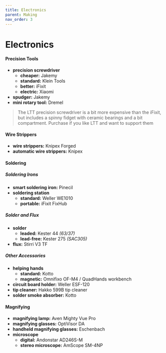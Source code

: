 ```yaml
---
title: Electronics
parent: Making
nav_order: 3
---
```

# Electronics

#### Precision Tools

- **precision screwdriver** 
	- **cheaper:** Jakemy
	- **standard:** Klein Tools
	- **better:** iFixit
	- **electric:** Xiaomi
- **spudger:** Jakemy
- **mini rotary tool:** Dremel

> The LTT precision screwdriver is a bit more expensive than the iFixit, but includes a spinny fidget with ceramic bearings and a bit compartment. Purchase if you like LTT and want to support them

#### Wire Strippers

- **wire strippers:** Knipex Forged
- **automatic wire strippers:** Knipex

#### Soldering

##### Soldering Irons

- **smart soldering iron:** Pinecil
- **soldering station**
	- **standard:** Weller WE1010
	- **portable:** iFixit FixHub

##### Solder and Flux

- **solder**
	- **leaded:** Kester 44 *(63/37)*
	- **lead-free:** Kester 275 *(SAC305)*
- **flux:** Stirri V3 TF

##### Other Accessories

- **helping hands** 
	- **standard:** Kotto
	- **magnetic:** Omnifixo OF-M4 / QuadHands workbench
- **circuit board holder:** Weller ESF-120
- **tip cleaner:** Hakko 599B tip cleaner
- **solder smoke absorber:** Kotto

#### Magnifying

- **magnifying lamp:** Aven Mighty Vue Pro
- **magnifying glasses:** OptiVisor DA
- **handheld magnifying glasses:** Eschenbach
- **microscope**
	- **digital:** Andonstar AD246S-M
	- **stereo microscope:** AmScope SM-4NP
